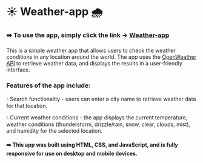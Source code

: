 # ☀️ Weather-app 🌧️

### ➡️ To use the app, simply click the link -> [Weather-app](https://milgit-007.github.io/Weather-app/)

This is a simple weather app that allows users to check the weather conditions in any location around the world. The app uses the [OpenWeather API](https://openweathermap.org/api) to retrieve weather data, and displays the results in a user-friendly interface.

### Features of the app include:

💧 Search functionality - users can enter a city name to retrieve weather data for that location.

💧 Current weather conditions - the app displays the current temperature, weather conditions (thunderstorm, drizzle/rain, snow, clear, clouds, mist), and humidity for the selected location.

#### ➡️ This app was built using HTML, CSS, and JavaScript, and is fully responsive for use on desktop and mobile devices.


